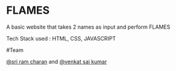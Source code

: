 # FLAMES

A basic website that takes 2 names as input and perform FLAMES

Tech Stack used : HTML, CSS, JAVASCRIPT

#Team

[@sri ram charan](https://github.com/sriramcharanmarri) and [@venkat sai kumar](https://github.com/venkatasaikumarmamidi)
